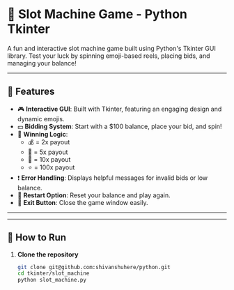 # 🎰 Slot Machine Game - Python Tkinter

A fun and interactive slot machine game built using Python's Tkinter GUI library. Test your luck by spinning emoji-based reels, placing bids, and managing your balance!

---

## 🧩 Features

- 🎮 **Interactive GUI**: Built with Tkinter, featuring an engaging design and dynamic emojis.
- 💵 **Bidding System**: Start with a $100 balance, place your bid, and spin!
- 🧠 **Winning Logic**:
  - 💰 = 2x payout  
  - 💎 = 5x payout  
  - 👑 = 10x payout  
  - ⭐ = 100x payout  
- ❗ **Error Handling**: Displays helpful messages for invalid bids or low balance.
- 🔁 **Restart Option**: Reset your balance and play again.
- 🚪 **Exit Button**: Close the game window easily.

---
---

## 🚀 How to Run

1. **Clone the repository**
   ```bash python
   git clone git@github.com:shivanshuhere/python.git
   cd tkinter/slot_machine
   python slot_machine.py
